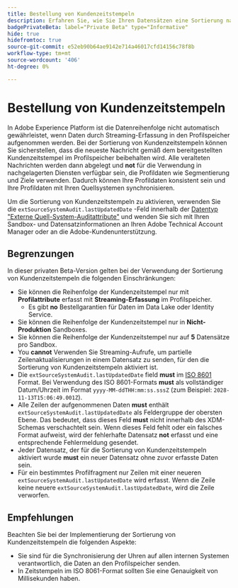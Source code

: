 ```yaml
---
title: Bestellung von Kundenzeitstempeln
description: Erfahren Sie, wie Sie Ihren Datensätzen eine Sortierung nach Kundenzeitstempeln hinzufügen, um Konsistenz in Ihren Profildaten sicherzustellen.
badgePrivateBeta: label="Private Beta" type="Informative"
hide: true
hidefromtoc: true
source-git-commit: e52eb90b64ae9142e714a46017cfd14156c78f8b
workflow-type: tm+mt
source-wordcount: '406'
ht-degree: 0%

---
```



# Bestellung von Kundenzeitstempeln

In Adobe Experience Platform ist die Datenreihenfolge nicht automatisch gewährleistet, wenn Daten durch Streaming-Erfassung in den Profilspeicher aufgenommen werden. Bei der Sortierung von Kundenzeitstempeln können Sie sicherstellen, dass die neueste Nachricht gemäß dem bereitgestellten Kundenzeitstempel im Profilspeicher beibehalten wird. Alle veralteten Nachrichten werden dann abgelegt und **not** für die Verwendung in nachgelagerten Diensten verfügbar sein, die Profildaten wie Segmentierung und Ziele verwenden. Dadurch können Ihre Profildaten konsistent sein und Ihre Profildaten mit Ihren Quellsystemen synchronisieren.

Um die Sortierung von Kundenzeitstempeln zu aktivieren, verwenden Sie die `extSourceSystemAudit.lastUpdatedDate` -Feld innerhalb der [Datentyp &quot;Externe Quell-System-Auditattribute&quot;](../xdm/data-types/external-source-system-audit-attributes.md) und wenden Sie sich mit Ihren Sandbox- und Datensatzinformationen an Ihren Adobe Technical Account Manager oder an die Adobe-Kundenunterstützung.

## Begrenzungen

In dieser privaten Beta-Version gelten bei der Verwendung der Sortierung von Kundenzeitstempeln die folgenden Einschränkungen:

- Sie können die Reihenfolge der Kundenzeitstempel nur mit **Profilattribute** erfasst mit **Streaming-Erfassung** im Profilspeicher.
   - Es gibt **no** Bestellgarantien für Daten im Data Lake oder Identity Service.
- Sie können die Reihenfolge der Kundenzeitstempel nur in **Nicht-Produktion** Sandboxes.
- Sie können die Reihenfolge der Kundenzeitstempel nur auf **5** Datensätze pro Sandbox.
- You **cannot** Verwenden Sie Streaming-Aufrufe, um partielle Zeilenaktualisierungen in einem Datensatz zu senden, für den die Sortierung von Kundenzeitstempeln aktiviert ist.
- Die `extSourceSystemAudit.lastUpdatedDate` field **must** im [ISO 8601](https://www.iso.org/iso-8601-date-and-time-format.html) Format. Bei Verwendung des ISO 8601-Formats **must** als vollständiger Datum/Uhrzeit im Format `yyyy-MM-ddTHH:mm:ss.sssZ` (zum Beispiel: `2028-11-13T15:06:49.001Z`).
- Alle Zeilen der aufgenommenen Daten **must** enthält `extSourceSystemAudit.lastUpdatedDate` als Feldergruppe der obersten Ebene. Das bedeutet, dass dieses Feld **must** nicht innerhalb des XDM-Schemas verschachtelt sein. Wenn dieses Feld fehlt oder ein falsches Format aufweist, wird der fehlerhafte Datensatz **not** erfasst und eine entsprechende Fehlermeldung gesendet.
- Jeder Datensatz, der für die Sortierung von Kundenzeitstempeln aktiviert wurde **must** ein neuer Datensatz ohne zuvor erfasste Daten sein.
- Für ein bestimmtes Profilfragment nur Zeilen mit einer neueren `extSourceSystemAudit.lastUpdatedDate` wird erfasst. Wenn die Zeile keine neuere `extSourceSystemAudit.lastUpdatedDate`, wird die Zeile verworfen.

## Empfehlungen

Beachten Sie bei der Implementierung der Sortierung von Kundenzeitstempeln die folgenden Aspekte:

- Sie sind für die Synchronisierung der Uhren auf allen internen Systemen verantwortlich, die Daten an den Profilspeicher senden.
- In Zeitstempeln im ISO 8061-Format sollten Sie eine Genauigkeit von Millisekunden haben.
